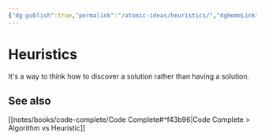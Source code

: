 ```yaml
---
{"dg-publish":true,"permalink":"/atomic-ideas/heuristics/","dgHomeLink":true,"dgPassFrontmatter":false}
---
```


# Heuristics

It's a way to think how to discover a solution rather than having a solution.

## See also

[[notes/books/code-complete/Code Complete#^f43b96|Code Complete > Algorithm vs Heuristic]]